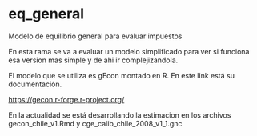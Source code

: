 # eq_general
Modelo de equilibrio general para evaluar impuestos

En esta rama se va a evaluar un modelo simplificado para ver si funciona esa version mas simple y de ahi ir complejizandola.


El modelo que se utiliza es gEcon montado en R. En este link está su documentación.

https://gecon.r-forge.r-project.org/

En la actualidad se está desarrollando la estimacion en los archivos gecon_chile_v1.Rmd y cge_calib_chile_2008_v1_1.gnc
